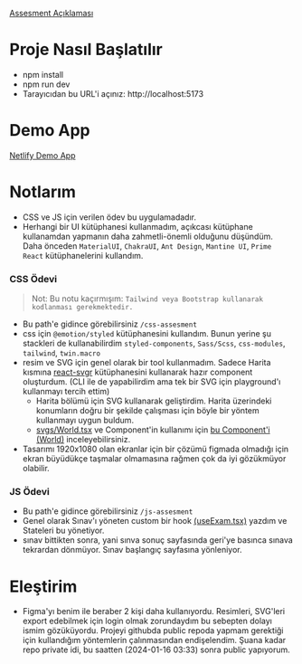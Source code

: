 [Assesment Açıklaması](./ASSESMENT.md)

# Proje Nasıl Başlatılır

- npm install
- npm run dev
- Tarayıcıdan bu URL'i açınız: http://localhost:5173

# Demo App

[Netlify Demo App](https://feyzullah-yildiz-2024-01-13-fe-case.netlify.app/)

# Notlarım

- CSS ve JS için verilen ödev bu uygulamadadır.
- Herhangi bir UI kütüphanesi kullanmadım, açıkcası kütüphane kullanamdan yapmanın daha zahmetli-önemli olduğunu düşündüm. Daha önceden `MaterialUI`, `ChakraUI`, `Ant Design`, `Mantine UI`, `Prime React` kütüphanelerini kullandım.

### CSS Ödevi

> Not: Bu notu kaçırmışım: `Tailwind veya Bootstrap kullanarak kodlanması gerekmektedir.`

- Bu path'e gidince görebilirsiniz `/css-assesment`
- css için `@emotion/styled` kütüphanesini kullandım. Bunun yerine şu stackleri de kullanabilirdim `styled-components`, `Sass/Scss`, `css-modules`, `tailwind`, `twin.macro`
- resim ve SVG için genel olarak bir tool kullanmadım. Sadece Harita kısmına [react-svgr](https://react-svgr.com/) kütüphanesini kullanarak hazır component oluşturdum. (CLI ile de yapabilirdim ama tek bir SVG için playground'ı kullanmayı tercih ettim)
  - Harita bölümü için SVG kullanarak geliştirdim. Harita üzerindeki konumların doğru bir şekilde çalışması için böyle bir yöntem kullanmayı uygun buldum.
  - [svgs/World.tsx](src/page/css-assessment/side/SideF/component/World/svgs/World.tsx) ve Component'in kullanımı için [bu Component'i (World)](src\page\css-assessment\side\SideF\component\World\index.tsx) inceleyebilirsiniz.
- Tasarımı 1920x1080 olan ekranlar için bir çözümü figmada olmadığı için ekran büyüdükçe taşmalar olmamasına rağmen çok da iyi gözükmüyor olabilir.

### JS Ödevi

- Bu path'e gidince görebilirsiniz `/js-assesment`
- Genel olarak Sınav'ı yöneten custom bir hook [(useExam.tsx)](src/page/js-assessment/page/Exam/hooks/useExam.tsx) yazdım ve Stateleri bu yönetiyor.
- sınav bittikten sonra, yani sınva sonuç sayfasında geri'ye basınca sınava tekrardan dönmüyor. Sınav başlangıç sayfasına yönleniyor.

# Eleştirim

- Figma'yı benim ile beraber 2 kişi daha kullanıyordu. Resimleri, SVG'leri export edebilmek için login olmak zorundaydım bu sebepten dolayı ismim gözüküyordu. Projeyi githubda public repoda yapmam gerektiği için kullandığım yöntemlerin çalınmasından endişelendim. Şuana kadar repo private idi, bu saatten (2024-01-16 03:33) sonra public yapıyorum.
